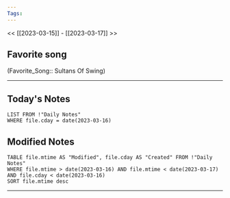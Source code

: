 ```yaml
---
Tags:
---
```

<< [[2023-03-15]] - [[2023-03-17]] >>
## Favorite song
(Favorite_Song:: Sultans Of Swing)

___
## Today's Notes
```dataview
LIST FROM !"Daily Notes"
WHERE file.cday = date(2023-03-16)
```
## Modified Notes
```dataview
TABLE file.mtime AS "Modified", file.cday AS "Created" FROM !"Daily Notes" 
WHERE file.mtime > date(2023-03-16) AND file.mtime < date(2023-03-17) AND file.cday < date(2023-03-16)
SORT file.mtime desc
```
___
